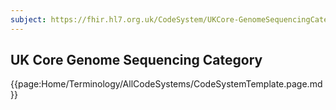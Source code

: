 ```yaml
---
subject: https://fhir.hl7.org.uk/CodeSystem/UKCore-GenomeSequencingCategory
---
```

## UK Core Genome Sequencing Category

{{page:Home/Terminology/AllCodeSystems/CodeSystemTemplate.page.md}}
